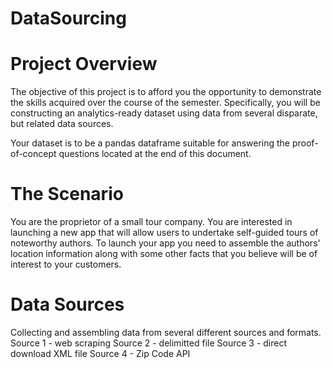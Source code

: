 # DataSourcing
# Project Overview
The objective of this project is to afford you the opportunity to demonstrate the skills acquired over the course of the semester. Specifically, you will be constructing an analytics-ready dataset using data from several disparate, but related data sources.

Your dataset is to be a pandas dataframe suitable for answering the proof-of-concept questions located at the end of this document.

# The Scenario
You are the proprietor of a small tour company. You are interested in launching a new app that will allow users to undertake self-guided tours of noteworthy authors. To launch your app you need to assemble the authors' location information along with some other facts that you believe will be of interest to your customers.

# Data Sources
Collecting and assembling data from several different sources and formats.
  Source 1 - web scraping
  Source 2 - delimitted file
  Source 3 - direct download XML file
  Source 4 - Zip Code API
